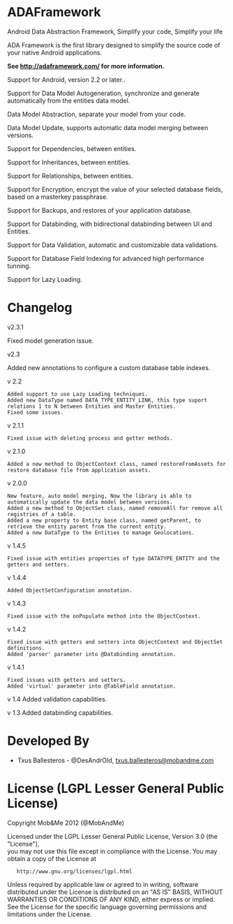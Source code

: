 ADAFramework
============

Android Data Abstraction Framework, Simplify your code, Simplify your life

ADA Framework is the first library designed to simplify the source code of your native Android applications.

**See http://adaframework.com/ for more information.**


Support for Android, version 2.2 or later..


Support for Data Model Autogeneration, synchronize and generate automatically from the entities data model.


Data Model Abstraction, separate your model from your code.


Data Model Update, supports automatic data model merging between versions.


Support for Dependencies, between entities.


Support for Inheritances, between entities.


Support for Relationships, between entities.


Support for Encryption, encrypt the value of your selected database fields, based on a masterkey passphrase.


Support for Backups, and restores of your application database.


Support for Databinding, with bidirectional databinding between UI and Entities.


Support for Data Validation, automatic and customizable data validations.


Support for Database Field Indexing for advanced high performance tunning.


Support for Lazy Loading.


Changelog
=========

v2.3.1

   Fixed model generation issue.
   
v2.3

   Added new annotations to configure a custom database table indexes.

v 2.2 	

	Added support to use Lazy Loading techniques.
 	Added new DataType named DATA_TYPE_ENTITY_LINK, this type suport relations 1 to N between Entities and Master Entities.
 	Fixed some issues.

v 2.1.1	

	Fixed issue with deleting process and getter methods.

v 2.1.0	

	Added a new method to ObjectContext class, named restoreFromAssets for restore database file from application assets.

v 2.0.0	

	New feature, auto model merging, Now the library is able to automatically update the data model between versions.
 	Added a new method to ObjectSet class, named removeAll for remove all registries of a table.
 	Added a new property to Entity base class, named getParent, to retrieve the entity parent from the current entity.
 	Added a new DataType to the Entities to manage Geolocations.

v 1.4.5	

	Fixed issue with entities properties of type DATATYPE_ENTITY and the getters and setters.

v 1.4.4	

	Added ObjectSetConfiguration annotation.

v 1.4.3	

	Fixed issue with the onPopulate method into the ObjectContext.

v 1.4.2	

	Fixed issue with getters and setters into ObjectContext and ObjectSet definitions.
 	Added 'parser' parameter into @Databinding annotation.

v 1.4.1	

	Fixed issues with getters and setters.
 	Added 'virtual' parameter into @TableField annotation.

v 1.4	Added validation capabilities.

v 1.3	Added databinding capabilities.



Developed By
============

* Txus Ballesteros - @DesAndrOId, <txus.ballesteros@mobandme.com>



License (LGPL Lesser General Public License)
=======

   Copyright Mob&Me 2012 (@MobAndMe)

   Licensed under the LGPL Lesser General Public License, Version 3.0 (the "License"),  
   you may not use this file except in compliance with the License.
   You may obtain a copy of the License at

       http://www.gnu.org/licenses/lgpl.html

   Unless required by applicable law or agreed to in writing, software 
   distributed under the License is distributed on an "AS IS" BASIS,
   WITHOUT WARRANTIES OR CONDITIONS OF ANY KIND, either express or implied.
   See the License for the specific language governing permissions and
   limitations under the License.
